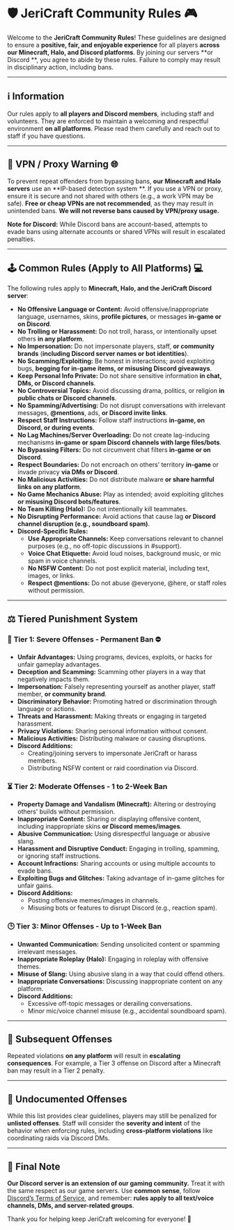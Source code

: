 # 🛡️ JeriCraft Community Rules 🎮

Welcome to the **JeriCraft Community Rules**! These guidelines are designed to ensure a **positive, fair, and enjoyable
experience** for all players **across our Minecraft, Halo, and Discord platforms**. By joining our servers **or Discord
**, you agree to abide by these rules. Failure to comply may result in disciplinary action, including bans.

---

## ℹ️ Information

Our rules apply to **all players and Discord members**, including staff and volunteers. They are enforced to maintain a
welcoming and respectful environment **on all platforms**. Please read them carefully and reach out to staff if you have
questions.

---

## 🚫 VPN / Proxy Warning 🌐

To prevent repeat offenders from bypassing bans, **our Minecraft and Halo servers** use an **IP-based detection system
**. If you use a VPN or proxy, ensure it is secure and not shared with others (e.g., a work VPN may be safe). **Free or
cheap VPNs are not recommended**, as they may result in unintended bans. **We will not reverse bans caused by VPN/proxy
usage.**

**Note for Discord:** While Discord bans are account-based, attempts to evade bans using alternate accounts or shared
VPNs will result in escalated penalties.

---

## 🕹️ Common Rules (Apply to **All Platforms**) 💻

The following rules apply to **Minecraft, Halo, and the JeriCraft Discord server**:

- **No Offensive Language or Content:** Avoid offensive/inappropriate language, usernames, skins, **profile pictures**,
  or messages **in-game or on Discord**.
- **No Trolling or Harassment:** Do not troll, harass, or intentionally upset others **in any platform**.
- **No Impersonation:** Do not impersonate players, staff, **or community brands** (**including Discord server names or
  bot identities**).
- **No Scamming/Exploiting:** Be honest in interactions; avoid exploiting bugs, **begging for in-game items, or misusing
  Discord giveaways**.
- **Keep Personal Info Private:** Do not share sensitive information **in chat, DMs, or Discord channels**.
- **No Controversial Topics:** Avoid discussing drama, politics, or religion **in public chats or Discord channels**.
- **No Spamming/Advertising:** Do not disrupt conversations with irrelevant messages, **@mentions**, ads, **or Discord
  invite links**.
- **Respect Staff Instructions:** Follow staff instructions **in-game, on Discord, or during events**.
- **No Lag Machines/Server Overloading:** Do not create lag-inducing mechanisms **in-game or spam Discord channels with
  large files/bots**.
- **No Bypassing Filters:** Do not circumvent chat filters **in-game or on Discord**.
- **Respect Boundaries:** Do not encroach on others’ territory **in-game** or invade privacy **via DMs or Discord**.
- **No Malicious Activities:** Do not distribute malware **or share harmful links on any platform**.
- **No Game Mechanics Abuse:** Play as intended; avoid exploiting glitches **or misusing Discord bots/features**.
- **No Team Killing (Halo):** Do not intentionally kill teammates.
- **No Disrupting Performance:** Avoid actions that cause lag **or Discord channel disruption (e.g., soundboard spam)**.
- **Discord-Specific Rules:**
    - **Use Appropriate Channels:** Keep conversations relevant to channel purposes (e.g., no off-topic discussions in
      #support).
    - **Voice Chat Etiquette:** Avoid loud noises, background music, or mic spam in voice channels.
    - **No NSFW Content:** Do not post explicit material, including text, images, or links.
    - **Respect @mentions:** Do not abuse @everyone, @here, or staff roles without permission.

---

## ⚖️ Tiered Punishment System

### 🚨 **Tier 1: Severe Offenses - Permanent Ban** ⛔

- **Unfair Advantages:** Using programs, devices, exploits, or hacks for unfair gameplay advantages.
- **Deception and Scamming:** Scamming other players in a way that negatively impacts them.
- **Impersonation:** Falsely representing yourself as another player, staff member, **or community brand**.
- **Discriminatory Behavior:** Promoting hatred or discrimination through language or actions.
- **Threats and Harassment:** Making threats or engaging in targeted harassment.
- **Privacy Violations:** Sharing personal information without consent.
- **Malicious Activities:** Distributing malware or causing disruptions.
- **Discord Additions:**
    - Creating/joining servers to impersonate JeriCraft or harass members.
    - Distributing NSFW content or raid coordination via Discord.

### ⏳ **Tier 2: Moderate Offenses - 1 to 2-Week Ban**

- **Property Damage and Vandalism (Minecraft):** Altering or destroying others' builds without permission.
- **Inappropriate Content:** Sharing or displaying offensive content, including inappropriate skins **or Discord
  memes/images**.
- **Abusive Communication:** Using disrespectful language or abusive slang.
- **Harassment and Disruptive Conduct:** Engaging in trolling, spamming, or ignoring staff instructions.
- **Account Infractions:** Sharing accounts or using multiple accounts to evade bans.
- **Exploiting Bugs and Glitches:** Taking advantage of in-game glitches for unfair gains.
- **Discord Additions:**
    - Posting offensive memes/images in channels.
    - Misusing bots or features to disrupt Discord (e.g., reaction spam).

### 🕒 **Tier 3: Minor Offenses - Up to 1-Week Ban**

- **Unwanted Communication:** Sending unsolicited content or spamming irrelevant messages.
- **Inappropriate Roleplay (Halo):** Engaging in roleplay with offensive themes.
- **Misuse of Slang:** Using abusive slang in a way that could offend others.
- **Inappropriate Conversations:** Discussing inappropriate content on any platform.
- **Discord Additions:**
    - Excessive off-topic messages or derailing conversations.
    - Minor mic/voice channel misuse (e.g., accidental soundboard spam).

---

## 🔁 Subsequent Offenses

Repeated violations **on any platform** will result in **escalating consequences**. For example, a Tier 3 offense on
Discord after a Minecraft ban may result in a Tier 2 penalty.

---

## 🚨 Undocumented Offenses

While this list provides clear guidelines, players may still be penalized for **unlisted offenses**. Staff will consider
the **severity and intent** of the behavior when enforcing rules, including **cross-platform violations** like
coordinating raids via Discord DMs.

---

## 🌟 Final Note

**Our Discord server is an extension of our gaming community.** Treat it with the same respect as our game servers. Use
**common sense**, follow [Discord’s Terms of Service](https://discord.com/terms), and remember: **rules apply to all
text/voice channels, DMs, and server-related groups**.

Thank you for helping keep JeriCraft welcoming for everyone! 👾